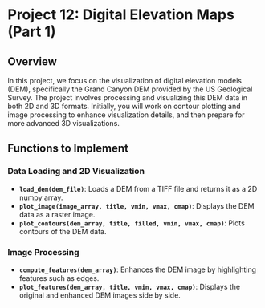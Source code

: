 
# Project 12: Digital Elevation Maps (Part 1)

## Overview

In this project, we focus on the visualization of digital elevation models (DEM), specifically the Grand Canyon DEM provided by the US Geological Survey. The project involves processing and visualizing this DEM data in both 2D and 3D formats. Initially, you will work on contour plotting and image processing to enhance visualization details, and then prepare for more advanced 3D visualizations.



## Functions to Implement

### Data Loading and 2D Visualization
- **`load_dem(dem_file)`**: Loads a DEM from a TIFF file and returns it as a 2D numpy array.
- **`plot_image(image_array, title, vmin, vmax, cmap)`**: Displays the DEM data as a raster image.
- **`plot_contours(dem_array, title, filled, vmin, vmax, cmap)`**: Plots contours of the DEM data.

### Image Processing
- **`compute_features(dem_array)`**: Enhances the DEM image by highlighting features such as edges.
- **`plot_features(dem_array, title, vmin, vmax, cmap)`**: Displays the original and enhanced DEM images side by side.

